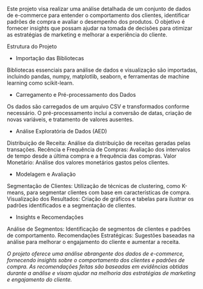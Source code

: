 Este projeto visa realizar uma análise detalhada de um conjunto de dados de e-commerce para entender o comportamento dos clientes, identificar padrões de compra e avaliar o desempenho dos produtos. O objetivo é fornecer insights que possam ajudar na tomada de decisões para otimizar as estratégias de marketing e melhorar a experiência do cliente.

Estrutura do Projeto
- Importação das Bibliotecas

Bibliotecas essenciais para análise de dados e visualização são importadas, incluindo pandas, numpy, matplotlib, seaborn, e ferramentas de machine learning como scikit-learn.
- Carregamento e Pré-processamento dos Dados

Os dados são carregados de um arquivo CSV e transformados conforme necessário. O pré-processamento inclui a conversão de datas, criação de novas variáveis, e tratamento de valores ausentes.
- Análise Exploratória de Dados (AED)

Distribuição de Receita: Análise da distribuição de receitas geradas pelas transações.
Recência e Frequência de Compras: Avaliação dos intervalos de tempo desde a última compra e a frequência das compras.
Valor Monetário: Análise dos valores monetários gastos pelos clientes.
- Modelagem e Avaliação

Segmentação de Clientes: Utilização de técnicas de clustering, como K-means, para segmentar clientes com base em características de compra.
Visualização dos Resultados: Criação de gráficos e tabelas para ilustrar os padrões identificados e a segmentação de clientes.
- Insights e Recomendações

Análise de Segmentos: Identificação de segmentos de clientes e padrões de comportamento.
Recomendações Estratégicas: Sugestões baseadas na análise para melhorar o engajamento do cliente e aumentar a receita.




*O projeto oferece uma análise abrangente dos dados de e-commerce, fornecendo insights sobre o comportamento dos clientes e padrões de compra. As recomendações feitas são baseadas em evidências obtidas durante a análise e visam ajudar na melhoria das estratégias de marketing e engajamento do cliente.*
